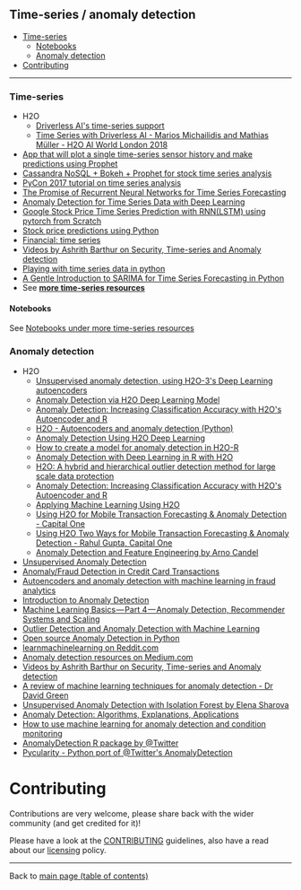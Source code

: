 ## Time-series / anomaly detection

- [Time-series](#timeseries)
  - [Notebooks](#notebooks)
  - [Anomaly detection](#anomaly-detection)
- [Contributing](#contributing)

---

### Time-series
  - H2O
    - [Driverless AI's time-series support](http://docs.h2o.ai/driverless-ai/latest-stable/docs/userguide/time-series.html)
    - [Time Series with Driverless AI - Marios Michailidis and Mathias Müller - H2O AI World London 2018](https://www.youtube.com/watch?v=EGVY7-Spv8E)
  - [App that will plot a single time-series sensor history and make predictions using Prophet](https://github.com/robmarkcole/HASS-time-series-prediction)
  - [Cassandra NoSQL + Bokeh + Prophet for stock time series analysis](https://github.com/robmarkcole/CassandraTime)
  - [PyCon 2017 tutorial on time series analysis ](https://github.com/robmarkcole/pycon_time_series)
  - [The Promise of Recurrent Neural Networks for Time Series Forecasting](https://machinelearningmastery.com/promise-recurrent-neural-networks-time-series-forecasting/)
  - [Anomaly Detection for Time Series Data with Deep Learning](https://www.infoq.com/articles/deep-learning-time-series-anomaly-detection)
  - [Google Stock Price Time Series Prediction with RNN(LSTM) using pytorch from Scratch](https://in.pycon.org/cfp/2018/proposals/google-stock-price-time-series-prediction-with-rnnlstm-using-pytorch-from-scratch~b67Rd/)
  - [Stock price predictions using Python](https://towardsdatascience.com/stock-prediction-in-python-b66555171a2)
  - [Financial: time series](https://cloud.google.com/solutions/machine-learning-with-financial-time-series-data)
  - [Videos by Ashrith Barthur on Security, Time-series and Anomaly detection](https://www.youtube.com/results?search_query=h2o+ashrith)
  - [Playing with time series data in python](https://towardsdatascience.com/playing-with-time-series-data-in-python-959e2485bff8?source=---------45---------------------)
  - [A Gentle Introduction to SARIMA for Time Series Forecasting in Python](https://machinelearningmastery.com/sarima-for-time-series-forecasting-in-python/)
  - See **[more time-series resources](./time-series.md#time-series)**

#### Notebooks

  See [Notebooks under more time-series resources](./time-series.md#notebooks)

### Anomaly detection
  - H2O
    - [Unsupervised anomaly detection, using H2O-3's Deep Learning autoencoders](http://docs.h2o.ai/h2o/latest-stable/h2o-docs/booklets/DeepLearningBooklet.pdf)
    - [Anomaly Detection via H2O Deep Learning Model](http://docs.h2o.ai/h2o/latest-stable/h2o-r/docs/reference/h2o.anomaly.html)
    - [Anomaly Detection: Increasing Classification Accuracy with H2O's Autoencoder and R](http://amunategui.github.io/anomaly-detection-h2o/)
    - [H2O - Autoencoders and anomaly detection (Python)](https://www.kaggle.com/imrandude/h2o-autoencoders-and-anomaly-detection-python)
    - [Anomaly Detection Using H2O Deep Learning ](https://dzone.com/articles/dive-deep-into-deep-learning-using-h2o-1)
    - [How to create a model for anomaly detection in H2O-R](https://stackoverflow.com/questions/46243483/how-to-create-a-model-for-anomaly-detection-in-h2o-r)
    - [Anomaly Detection with Deep Learning in R with H2O](https://aichamp.wordpress.com/2017/06/30/anomaly-detection-with-deep-learning-in-r-with-h2o/)
    - [H2O: A hybrid and hierarchical outlier detection method for large scale data protection](https://www.semanticscholar.org/paper/H2O%3A-A-hybrid-and-hierarchical-outlier-detection-Zhang-Qiao/ab481acc3493e6d640883f2fe007444d852be5b8)
    - [Anomaly Detection: Increasing Classification Accuracy with H2O's Autoencoder and R](https://www.youtube.com/watch?v=bRbrOQHpvNc)
    - [Applying Machine Learning Using H2O](https://www.youtube.com/watch?v=9W_c2Ec23PM)
    - [Using H2O for Mobile Transaction Forecasting & Anomaly Detection - Capital One](https://www.youtube.com/watch?v=e0vOTY6QdO4)
    - [Using H2O Two Ways for Mobile Transaction Forecasting & Anomaly Detection - Rahul Gupta, Capital One](https://www.youtube.com/watch?v=DzP-ppiSX_0)
    - [Anomaly Detection and Feature Engineering by Arno Candel](https://www.youtube.com/watch?v=fUSbljByXak)
  - [Unsupervised Anomaly Detection](https://www.kaggle.com/victorambonati/unsupervised-anomaly-detection)
  - [Anomaly/Fraud Detection in Credit Card Transactions](https://rpubs.com/mr148/316143)
  - [Autoencoders and anomaly detection with machine learning in fraud analytics](https://www.r-bloggers.com/autoencoders-and-anomaly-detection-with-machine-learning-in-fraud-analytics/)
  - [Introduction to Anomaly Detection](https://www.datascience.com/blog/python-anomaly-detection)
  - [Machine Learning Basics — Part 4 — Anomaly Detection, Recommender Systems and Scaling](https://towardsdatascience.com/machine-learning-basics-part-4-anomaly-detection-recommender-systems-and-scaling-b8bbf0413aa9)
  - [Outlier Detection and Anomaly Detection with Machine Learning](https://medium.com/@mehulved1503/outlier-detection-and-anomaly-detection-with-machine-learning-caa96b34b7f6)
  - [Open source Anomaly Detection in Python](https://datascience.stackexchange.com/questions/6547/open-source-anomaly-detection-in-python)
  - [learnmachinelearning on Reddit.com](https://www.reddit.com/r/learnmachinelearning/duplicates/9wju66/anomaly_detection_part_1_machine_learning_tutorial)
  - [Anomaly detection resources on Medium.com](https://medium.com/search?q=anomaly%20detection)
  - [Videos by Ashrith Barthur on Security, Time-series and Anomaly detection](https://www.youtube.com/results?search_query=h2o+ashrith)
  - [A review of machine learning techniques for anomaly detection - Dr David Green](https://www.youtube.com/watch?v=LRqX5uO5StA)
  - [Unsupervised Anomaly Detection with Isolation Forest by Elena Sharova](https://www.youtube.com/watch?v=5p8B2Ikcw-k)
  - [Anomaly Detection: Algorithms, Explanations, Applications](https://www.youtube.com/watch?v=12Xq9OLdQwQ)
  - [How to use machine learning for anomaly detection and condition monitoring](https://towardsdatascience.com/how-to-use-machine-learning-for-anomaly-detection-and-condition-monitoring-6742f82900d7?source=---------13---------------------)
  - [AnomalyDetection R package by @Twitter](https://github.com/twitter/AnomalyDetection)
  - [Pycularity - Python port of @Twitter's AnomalyDetection](https://github.com/zrnsm/pyculiarity)

# Contributing

Contributions are very welcome, please share back with the wider community (and get credited for it)!

Please have a look at the [CONTRIBUTING](../CONTRIBUTING.md) guidelines, also have a read about our [licensing](../LICENSE.md) policy.

---

Back to [main page (table of contents)](../README.md)